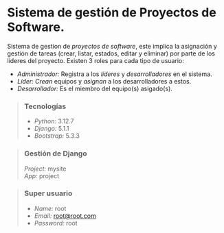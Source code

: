 # Sistema de gestión de Proyectos de Software.

Sistema de gestion de *proyectos de software*, este implica la asignación y gestión de tareas (crear, listar, estados, editar y eliminar) por parte de los líderes del proyecto. Existen 3 roles para cada tipo de usuario:
- *Administrador:* Registra a los *líderes* y *desarrolladores* en el sistema.
- *Líder:* *Crean* equipos y *asignan* a los desarrolladores a estos.
- *Desarrollador:* Es el miembro del equipo(s) asigado(s).

> ### Tecnologías
>
> - *Python:* 3.12.7
> - *Django:* 5.1.1
> - *Bootstrap:* 5.3.3

> ### Gestión de Django
> *Project:* mysite <br>
> *App:* project

> ### Super usuario
>
> - *Name:* root
> - *Email:* root@root.com
> - *Password:* root